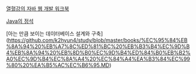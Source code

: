 [열혈강의 자바 웹 개발 워크북](https://github.com/k2hyun4/study/blob/master/books/%5B%EC%97%B4%ED%98%88%EA%B0%95%EC%9D%98%5D%EC%9E%90%EB%B0%94%20%EC%9B%B9%20%EA%B0%9C%EB%B0%9C%20%EC%9B%8C%ED%81%AC%EB%B6%81.md)

[Java의 정석](https://github.com/k2hyun4/study/blob/master/books/%EC%9E%90%EB%B0%94%EC%9D%98%20%EC%A0%95%EC%84%9D.md)

[아는 만큼 보이는 데이터베이스 설계와 구축]
(https://github.com/k2hyun4/study/blob/master/books/%EC%95%84%EB%8A%94%20%EB%A7%8C%ED%81%BC%20%EB%B3%B4%EC%9D%B4%EB%8A%94%20%EB%8D%B0%EC%9D%B4%ED%84%B0%EB%B2%A0%EC%9D%B4%EC%8A%A4%20%EC%84%A4%EA%B3%84%EC%99%80%20%EA%B5%AC%EC%B6%95.MD)
